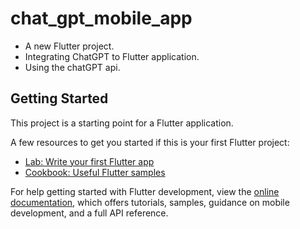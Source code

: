 # chat_gpt_mobile_app

<ul><li>A new Flutter project.</li>
<li>Integrating ChatGPT to Flutter application.</li>
  <li>Using the chatGPT api.</li></ul> 

## Getting Started

This project is a starting point for a Flutter application.

A few resources to get you started if this is your first Flutter project:

- [Lab: Write your first Flutter app](https://docs.flutter.dev/get-started/codelab)
- [Cookbook: Useful Flutter samples](https://docs.flutter.dev/cookbook)

For help getting started with Flutter development, view the
[online documentation](https://docs.flutter.dev/), which offers tutorials,
samples, guidance on mobile development, and a full API reference.
